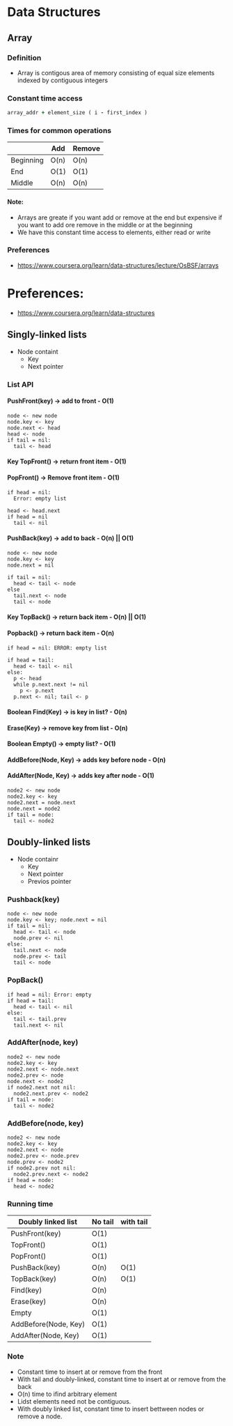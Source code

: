 # Data Structures
## Array

### Definition
  - Array is contigous area of memory consisting of equal size elements indexed by contiguous integers

### Constant time access
```ruby
array_addr + element_size ( i - first_index )
```
### Times for common operations
||Add|Remove|
|-|-|-|
|Beginning|O(n)| O(n)|
|End|O(1)|O(1)|
|Middle|O(n)|O(n)|

#### Note:
-  Arrays are greate if you want add or remove at the end but expensive if you want to add ore remove in the middle or
   at the beginning
- We have this constant time access to elements, either read or write
### Preferences
- https://www.coursera.org/learn/data-structures/lecture/OsBSF/arrays

# Preferences:
- https://www.coursera.org/learn/data-structures

## Singly-linked lists
- Node containt
  - Key
  - Next pointer
### List API
  #### PushFront(key) -> add to front - O(1)
  ```
  node <- new node
  node.key <- key
  node.next <- head
  head <- node
  if tail = nil:
    tail <- head
  ```
  #### Key TopFront() -> return front item - O(1)

  #### PopFront() -> Remove front item - O(1)
  ```
  if head = nil:
    Error: empty list

  head <- head.next
  if head = nil
    tail <- nil
  ```

  #### PushBack(key) -> add to back - O(n) || O(1)
  ```
  node <- new node
  node.key <- key
  node.next = nil

  if tail = nil:
    head <- tail <- node
  else
    tail.next <- node
    tail <- node
  ```
  #### Key TopBack() -> return back item - O(n) || O(1)
  #### Popback() -> return back item - O(n)
  ```
  if head = nil: ERROR: empty list

  if head = tail:
    head <- tail <- nil
  else:
    p <- head
    while p.next.next != nil
      p <- p.next
    p.next <- nil; tail <- p
  ```

  #### Boolean Find(Key) -> is key in list? - O(n)
  #### Erase(Key) -> remove key from list - O(n)
  #### Boolean Empty() -> empty list? - O(1)
  #### AddBefore(Node, Key) -> adds key before node - O(n)
  #### AddAfter(Node, Key) -> adds key after node - O(1)
  ```
  node2 <- new node
  node2.key <- key
  node2.next = node.next
  node.next = node2
  if tail = node:
    tail <- node2
  ```

## Doubly-linked lists
- Node containr
  - Key
  - Next pointer
  - Previos pointer
### Pushback(key)
  ```
  node <- new node
  node.key <- key; node.next = nil
  if tail = nil:
    head <- tail <- node
    node.prev <- nil
  else:
    tail.next <- node
    node.prev <- tail
    tail <- node
  ```
### PopBack()
  ```
  if head = nil: Error: empty
  if head = tail:
    head <- tail <- nil
  else:
    tail <- tail.prev
    tail.next <- nil
  ```
### AddAfter(node, key)
  ```
  node2 <- new node
  node2.key <- key
  node2.next <- node.next
  node2.prev <- node
  node.next <- node2
  if node2.next not nil:
    node2.next.prev <- node2
  if tail = node:
    tail <- node2
  ```
### AddBefore(node, key)
  ```
  node2 <- new node
  node2.key <- key
  node2.next <- node
  node2.prev <- node.prev
  node.prev <- node2
  if node2.prev not nil:
    node2.prev.next <- node2
  if head = node:
    head <- node2
  ```
### Running time
  |Doubly linked list|No tail| with tail|
  |-|-|-|
  |PushFront(key)| O(1) | |
  |TopFront() | O(1) | |
  |PopFront() | O(1) | |
  |PushBack(key) | O(n) | O(1) |
  |TopBack(key) | O(n) | O(1) |
  |Find(key) | O(n) | |
  |Erase(key)| O(n) | |
  |Empty| O(1) | |
  |AddBefore(Node, Key)| O(1) | |
  |AddAfter(Node, Key)| O(1) | |
### Note
  - Constant time to insert at or remove from the front
  - With tail and doubly-linked, constant time to insert at or remove from the back
  - O(n) time to ifind arbitrary element
  - Lidst elements need not be contiguous.
  - With doubly linked list, constant time to insert bettween nodes or remove a node.

